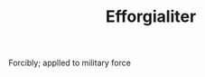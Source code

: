---
title: Efforgialiter
letter: E
permalink: "/definitions/bld-efforgialiter.html"
body: Forcibly; applled to military force
published_at: '2018-07-07'
source: Black's Law Dictionary 2nd Ed (1910)
layout: post
---